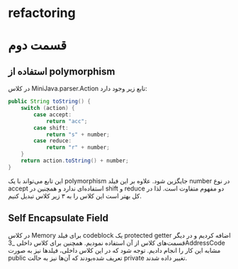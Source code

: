 # refactoring

# قسمت دوم

## استفاده از polymorphism
در کلاس MiniJava.parser.Action تابع زیر وجود دارد:
```java
public String toString() {
    switch (action) {
        case accept:
            return "acc";
        case shift:
            return "s" + number;
        case reduce:
            return "r" + number;
    }
    return action.toString() + number;
}
```
این تابع می‌تواند با یک polymorphism جایگزین شود. علاوه بر این فیلد number در نوع accept استفاده‌ای ندارد و همچنین در shift و reduce دو مفهوم متفاوت است. لذا در کل بهتر است این کلاس را به ۳ زیر کلاس تبدیل کنیم. 

## Self Encapsulate Field
در کلاس Memory برای فیلد codeblock یک protected getter اضافه کردیم و در دیگر قسمت‌های کلاس از آن استفاده نمودیم. همچنین برای کلاس داخلی _3AddressCode مشابه این کار را انجام دادیم. توجه شود که در این کلاس داخلی، فیلد‌ها نیز به صورت public تعریف شده‌بودند که آن‌ها نیز به حالت private تغییر داده شدند.